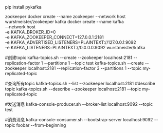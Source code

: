 
pip install pykafka

zookeeper
docker create --name zookeeper --network host wurstmeister/zookeeper
kafka
docker create --name kafka \
--network host \
-e KAFKA_BROKER_ID=0 \
-e KAFKA_ZOOKEEPER_CONNECT=127.0.0.1:2181 \
-e KAFKA_ADVERTISED_LISTENERS=PLAINTEXT://127.0.0.1:9092 \
-e KAFKA_LISTENERS=PLAINTEXT://0.0.0.0:9092 wurstmeister/kafka


#创建topic
kafka-topics.sh --create --zookeeper localhost:2181 --replication-factor 1 --partitions 1 --topic test
kafka-topics.sh --create --zookeeper localhost:2181 --replication-factor 3 --partitions 1 --topic my-replicated-topic

#查询所有topic
kafka-topics.sh --list --zookeeper localhost:2181
#describe topic
kafka-topics.sh --describe --zookeeper localhost:2181 --topic my-replicated-topic

#发送消息
kafka-console-producer.sh --broker-list localhost:9092 --topic test

#消费消息
kafka-console-consumer.sh --bootstrap-server localhost:9092 --topic foobar --from-beginning
